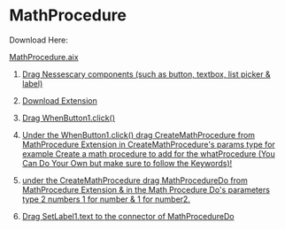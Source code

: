 # MathProcedure

Download Here:

<a href="https://github.com/bextdev797/MathProcedure/raw/main/MathProcedure.aix">MathProcedure.aix

1. Drag Nessescary components (such as button, textbox, list picker & label)
   
2. Download Extension

3. Drag WhenButton1.click()

4. Under the WhenButton1.click() drag CreateMathProcedure from MathProcedure Extension in CreateMathProcedure's params type for example Create a math procedure to add for the whatProcedure (You Can Do Your Own but make sure to follow the <a href="https://github.com/bextdev797/MathProcedure/blob/main/Keywords.txt">Keywords)!

5. under the CreateMathProcedure drag MathProcedureDo from MathProcedure Extension & in the Math Procedure Do's parameters type 2 numbers 1 for number & 1 for number2.

6. Drag SetLabel1.text to the connector of MathProcedureDo
